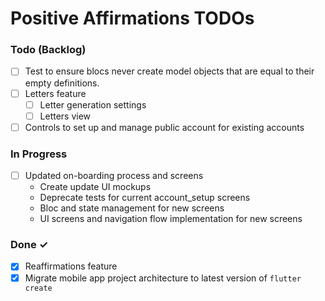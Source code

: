 # Positive Affirmations TODOs

### Todo (Backlog)

- [ ] Test to ensure blocs never create model objects that are equal to their empty definitions.
- [ ] Letters feature
    - [ ] Letter generation settings
    - [ ] Letters view
- [ ] Controls to set up and manage public account for existing accounts

### In Progress

- [ ] Updated on-boarding process and screens
    - Create update UI mockups
    - Deprecate tests for current account_setup screens
    - Bloc and state management for new screens
    - UI screens and navigation flow implementation for new screens

### Done ✓

- [x] Reaffirmations feature
- [x] Migrate mobile app project architecture to latest version of `flutter create`
